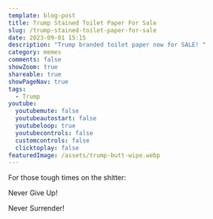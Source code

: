 ```yaml
---
template: blog-post
title: Trump Stained Toilet Paper For Sale
slug: /trump-stained-toilet-paper-for-sale
date: 2023-09-01 15:15
description: "Trump branded toilet paper now for SALE! "
category: memes
comments: false
showZoom: true
shareable: true
showPageNav: true
tags:
  - Trump
youtube:
  youtubemute: false
  youtubeautostart: false
  youtubeloop: true
  youtubecontrols: false
  customcontrols: false
  clicktoplay: false
featuredImage: /assets/trump-butt-wipe.webp
---
```

For those tough times on the shitter:

Never Give Up! 

Never Surrender!